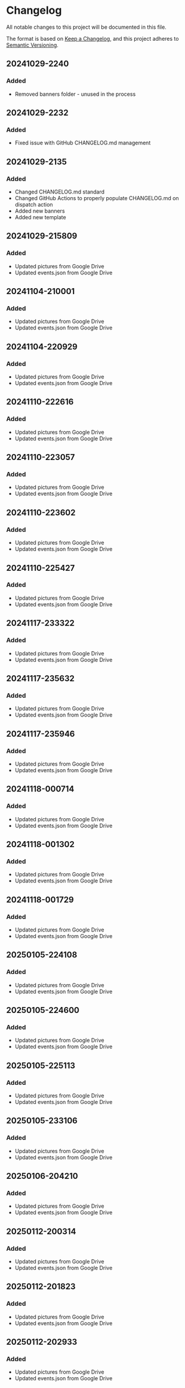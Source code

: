 # Changelog

All notable changes to this project will be documented in this file.

The format is based on [Keep a Changelog](https://keepachangelog.com/en/1.1.0/),
and this project adheres to [Semantic Versioning](https://semver.org/spec/v2.0.0.html).

## 20241029-2240

### Added
- Removed banners folder - unused in the process


## 20241029-2232

### Added
- Fixed issue with GitHub CHANGELOG.md management


## 20241029-2135

### Added
- Changed CHANGELOG.md standard
- Changed GitHub Actions to properly populate CHANGELOG.md on dispatch action
- Added new banners
- Added new template

## 20241029-215809

### Added

- Updated pictures from Google Drive
- Updated events.json from Google Drive

## 20241104-210001

### Added

- Updated pictures from Google Drive
- Updated events.json from Google Drive

## 20241104-220929

### Added

- Updated pictures from Google Drive
- Updated events.json from Google Drive

## 20241110-222616

### Added

- Updated pictures from Google Drive
- Updated events.json from Google Drive

## 20241110-223057

### Added

- Updated pictures from Google Drive
- Updated events.json from Google Drive

## 20241110-223602

### Added

- Updated pictures from Google Drive
- Updated events.json from Google Drive

## 20241110-225427

### Added

- Updated pictures from Google Drive
- Updated events.json from Google Drive

## 20241117-233322

### Added

- Updated pictures from Google Drive
- Updated events.json from Google Drive

## 20241117-235632

### Added

- Updated pictures from Google Drive
- Updated events.json from Google Drive

## 20241117-235946

### Added

- Updated pictures from Google Drive
- Updated events.json from Google Drive

## 20241118-000714

### Added

- Updated pictures from Google Drive
- Updated events.json from Google Drive

## 20241118-001302

### Added

- Updated pictures from Google Drive
- Updated events.json from Google Drive

## 20241118-001729

### Added

- Updated pictures from Google Drive
- Updated events.json from Google Drive

## 20250105-224108

### Added

- Updated pictures from Google Drive
- Updated events.json from Google Drive

## 20250105-224600

### Added

- Updated pictures from Google Drive
- Updated events.json from Google Drive

## 20250105-225113

### Added

- Updated pictures from Google Drive
- Updated events.json from Google Drive

## 20250105-233106

### Added

- Updated pictures from Google Drive
- Updated events.json from Google Drive

## 20250106-204210

### Added

- Updated pictures from Google Drive
- Updated events.json from Google Drive

## 20250112-200314

### Added

- Updated pictures from Google Drive
- Updated events.json from Google Drive

## 20250112-201823

### Added

- Updated pictures from Google Drive
- Updated events.json from Google Drive

## 20250112-202933

### Added

- Updated pictures from Google Drive
- Updated events.json from Google Drive
